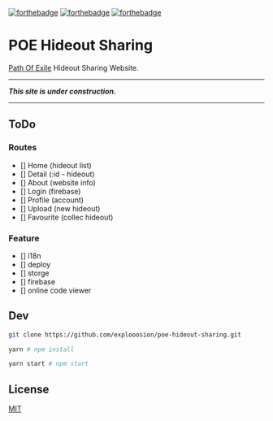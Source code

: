 [![forthebadge](https://forthebadge.com/images/badges/makes-people-smile.svg)](https://forthebadge.com)
[![forthebadge](https://forthebadge.com/images/badges/built-with-love.svg)](https://forthebadge.com)
[![forthebadge](https://forthebadge.com/images/badges/uses-css.svg)](https://forthebadge.com)

# POE Hideout Sharing

[Path Of Exile](https://www.pathofexile.com/game) Hideout Sharing Website.

---

***This site is under construction.***

---

## ToDo

### Routes

- [] Home (hideout list)
- [] Detail (:id - hideout)
- [] About (website info)
- [] Login (firebase)
- [] Profile (account)
- [] Upload (new hideout)
- [] Favourite (collec hideout)

### Feature

- [] i18n
- [] deploy
- [] storge
- [] firebase
- [] online code viewer

## Dev

```sh
git clone https://github.com/explooosion/poe-hideout-sharing.git
```

```sh
yarn # npm install
```

```sh
yarn start # npm start
```

## License

[MIT](http://opensource.org/licenses/MIT)
